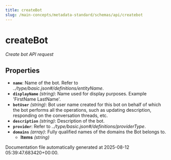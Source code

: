 ```yaml
---
title: createBot
slug: /main-concepts/metadata-standard/schemas/api/createbot
---
```


# createBot

*Create bot API request*

## Properties

- **`name`**: Name of the bot. Refer to *../type/basic.json#/definitions/entityName*.
- **`displayName`** *(string)*: Name used for display purposes. Example 'FirstName LastName'.
- **`botUser`** *(string)*: Bot user name created for this bot on behalf of which the bot performs all the operations, such as updating description, responding on the conversation threads, etc.
- **`description`** *(string)*: Description of the bot.
- **`provider`**: Refer to *../type/basic.json#/definitions/providerType*.
- **`domains`** *(array)*: Fully qualified names of the domains the Bot belongs to.
  - **Items** *(string)*


Documentation file automatically generated at 2025-08-12 05:39:47.683420+00:00.
